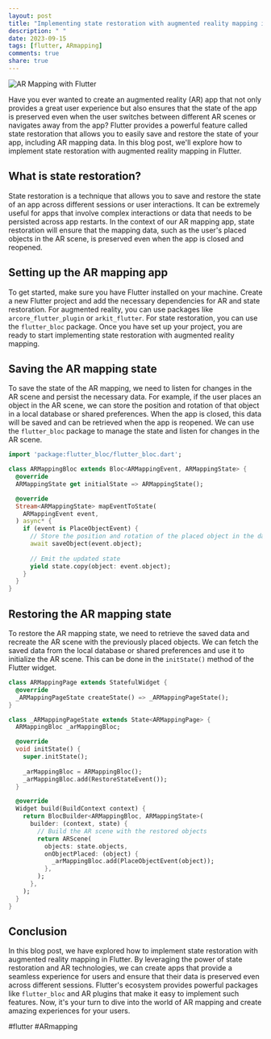 ```yaml
---
layout: post
title: "Implementing state restoration with augmented reality mapping in Flutter"
description: " "
date: 2023-09-15
tags: [flutter, ARmapping]
comments: true
share: true
---
```


![AR Mapping with Flutter](https://example.com/ar-mapping.png)

Have you ever wanted to create an augmented reality (AR) app that not only provides a great user experience but also ensures that the state of the app is preserved even when the user switches between different AR scenes or navigates away from the app? Flutter provides a powerful feature called state restoration that allows you to easily save and restore the state of your app, including AR mapping data. In this blog post, we'll explore how to implement state restoration with augmented reality mapping in Flutter.

## What is state restoration?

State restoration is a technique that allows you to save and restore the state of an app across different sessions or user interactions. It can be extremely useful for apps that involve complex interactions or data that needs to be persisted across app restarts. In the context of our AR mapping app, state restoration will ensure that the mapping data, such as the user's placed objects in the AR scene, is preserved even when the app is closed and reopened.

## Setting up the AR mapping app

To get started, make sure you have Flutter installed on your machine. Create a new Flutter project and add the necessary dependencies for AR and state restoration. For augmented reality, you can use packages like `arcore_flutter_plugin` or `arkit_flutter`. For state restoration, you can use the `flutter_bloc` package. Once you have set up your project, you are ready to start implementing state restoration with augmented reality mapping.

## Saving the AR mapping state

To save the state of the AR mapping, we need to listen for changes in the AR scene and persist the necessary data. For example, if the user places an object in the AR scene, we can store the position and rotation of that object in a local database or shared preferences. When the app is closed, this data will be saved and can be retrieved when the app is reopened. We can use the `flutter_bloc` package to manage the state and listen for changes in the AR scene.

```dart
import 'package:flutter_bloc/flutter_bloc.dart';

class ARMappingBloc extends Bloc<ARMappingEvent, ARMappingState> {
  @override
  ARMappingState get initialState => ARMappingState();

  @override
  Stream<ARMappingState> mapEventToState(
    ARMappingEvent event,
  ) async* {
    if (event is PlaceObjectEvent) {
      // Store the position and rotation of the placed object in the database
      await saveObject(event.object);
      
      // Emit the updated state
      yield state.copy(object: event.object);
    }
  }
}
```

## Restoring the AR mapping state

To restore the AR mapping state, we need to retrieve the saved data and recreate the AR scene with the previously placed objects. We can fetch the saved data from the local database or shared preferences and use it to initialize the AR scene. This can be done in the `initState()` method of the Flutter widget.

```dart
class ARMappingPage extends StatefulWidget {
  @override
  _ARMappingPageState createState() => _ARMappingPageState();
}

class _ARMappingPageState extends State<ARMappingPage> {
  ARMappingBloc _arMappingBloc;

  @override
  void initState() {
    super.initState();
    
    _arMappingBloc = ARMappingBloc();
    _arMappingBloc.add(RestoreStateEvent());
  }

  @override
  Widget build(BuildContext context) {
    return BlocBuilder<ARMappingBloc, ARMappingState>(
      builder: (context, state) {
        // Build the AR scene with the restored objects
        return ARScene(
          objects: state.objects,
          onObjectPlaced: (object) {
            _arMappingBloc.add(PlaceObjectEvent(object));
          },
        );
      },
    );
  }
}
```

## Conclusion

In this blog post, we have explored how to implement state restoration with augmented reality mapping in Flutter. By leveraging the power of state restoration and AR technologies, we can create apps that provide a seamless experience for users and ensure that their data is preserved even across different sessions. Flutter's ecosystem provides powerful packages like `flutter_bloc` and AR plugins that make it easy to implement such features. Now, it's your turn to dive into the world of AR mapping and create amazing experiences for your users.

#flutter #ARmapping